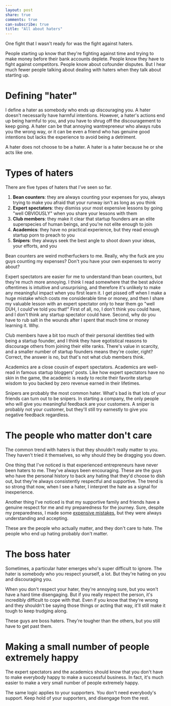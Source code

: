 ```yaml
---
layout: post
share: true
comments: true
can-subscribe: true
title: "All about haters"
---
```


One fight that I wasn't ready for was the fight against haters.

People starting up know that they're fighting against time and trying to make money before their bank accounts deplete. People know they have to fight against competitors. People know about cofounder disputes. But I hear much fewer people talking about dealing with haters when they talk about starting up.

# Defining "hater"

I define a hater as somebody who ends up discouraging you. A hater doesn't necessarily have harmful intentions. However, a hater's actions end up being harmful to you, and you have to shrug off the discouragement to keep going. A hater can be that annoying wantrepreneur who always rubs you the wrong way, or it can be even a friend who has genuine good intentions but lacks the experience to avoid being a detriment.

A hater does not choose to be a hater. A hater is a hater because he or she acts like one.

# Types of haters

There are five types of haters that I've seen so far.

1. **Bean counters**: they are always counting your expenses for you, always trying to make you afraid that your runway isn't as long as you think
1. **Expert spectators**: they dismiss your most expensive lessons by going "well OBVIOUSLY" when you share your lessons with them
1. **Club members**: they make it clear that startup founders are an elite superspecies of human beings, and you're not elite enough to join
1. **Academics**: they have no practical experience, but they read enough startup porn to preach to you
1. **Snipers**: they always seek the best angle to shoot down your ideas, your efforts, and you

Bean counters are weird motherfuckers to me. Really, why the fuck are you guys counting my expenses? Don't you have your own expenses to worry about?

Expert spectators are easier for me to understand than bean counters, but they're much more annoying. I think I read somewhere that the best advice oftentimes is intuitive and unsurprising, and therefore it's unlikely to make any meaningful impact when you first learn it. I get pissed off when I make a huge mistake which costs me considerable time or money, and then I share my valuable lesson with an expert spectator only to hear them go "well DUH, I could've told you that!" First of all, no, I don't think you could have, and I don't think any startup spectator could have. Second, why do you have to rub salt in the wounds after I spent that much time or money learning it. Why.

Club members have a bit too much of their personal identities tied with being a startup founder, and I think they have egotistical reasons to discourage others from joining their elite ranks. There's value in scarcity, and a smaller number of startup founders means they're cooler, right? Correct, the answer is no, but that's not what club members think.

Academics are a close cousin of expert spectators. Academics are well-read in famous startup bloggers' posts. Like how expert spectators have no skin in the game, the academic is ready to recite their favorite startup wisdom to you backed by zero revenue earned in their lifetimes.

Snipers are probably the most common hater. What's bad is that lots of your friends can turn out to be snipers. In starting a company, the only people who will give you meaningful feedback are your customers. A sniper is probably not your customer, but they'll still try earnestly to give you negative feedback regardless.

# The people who matter don't care

The common trend with haters is that they shouldn't really matter to you. They haven't tried it themselves, so why should they be dragging you down.

One thing that I've noticed is that experienced entrepreneurs have never been haters to me. They've always been encouraging. These are the guys who have the personal history to back any hating that they'd choose to dish out, but they're always consistently respectful and supportive. The trend is so strong that now, when I see a hater, I interpret the hate as a signal for inexperience.

Another thing I've noticed is that my supportive family and friends have a genuine respect for me and my preparedness for the journey. Sure, despite my preparedness, I made some <a href="http://www.dillonforrest.com/startup/my-biggest-expenses-so-far/" target="_blank">expensive mistakes</a>, but they were always understanding and accepting.

These are the people who actually matter, and they don't care to hate. The people who end up hating probably don't matter.

# The boss hater

Sometimes, a particular hater emerges who's super difficult to ignore. The hater is somebody who you respect yourself, a lot. But they're hating on you and discouraging you.

When you don't respect your hater, they're annoying sure, but you won't have a hard time disengaging. But if you really respect the person, it's incredibly difficult to cope with that. Even if you know that they're wrong and they shouldn't be saying those things or acting that way, it'll still make it tough to keep trudging along.

These guys are boss haters. They're tougher than the others, but you still have to get past them.

# Making a small number of people extremely happy

The expert spectators and the academics should know that you don't have to make everybody happy to make a successful business. In fact, it's much easier to make a very small number of people extremely happy.

The same logic applies to your supporters. You don't need everybody's support. Keep hold of your supporters, and disengage from the rest.